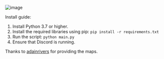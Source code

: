 ![image](https://github.com/user-attachments/assets/5ef4f0d6-0f12-4c72-9030-9bf62e21ac15)

Install guide:
1. Install Python 3.7 or higher.
2. Install the required libraries using pip: `pip install -r requirements.txt`
3. Run the script: `python main.py`
4. Ensure that Discord is running.



Thanks to [adainrivers](https://github.com/adainrivers/poe2-data) for providing the maps.
